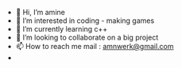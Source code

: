 - 👋 Hi, I’m amine
- 👀 I’m interested in coding - making games
- 🌱 I’m currently learning c++
- 💞️ I’m looking to collaborate on a big project
- 📫 How to reach me mail : amnwerk@gmail.com
- 

